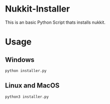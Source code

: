 # Nukkit-Installer
This is an basic Python Script thats installs nukkit.

# Usage

## Windows
  ```python installer.py```
  
## Linux and MacOS
  ```python3 installer.py```
